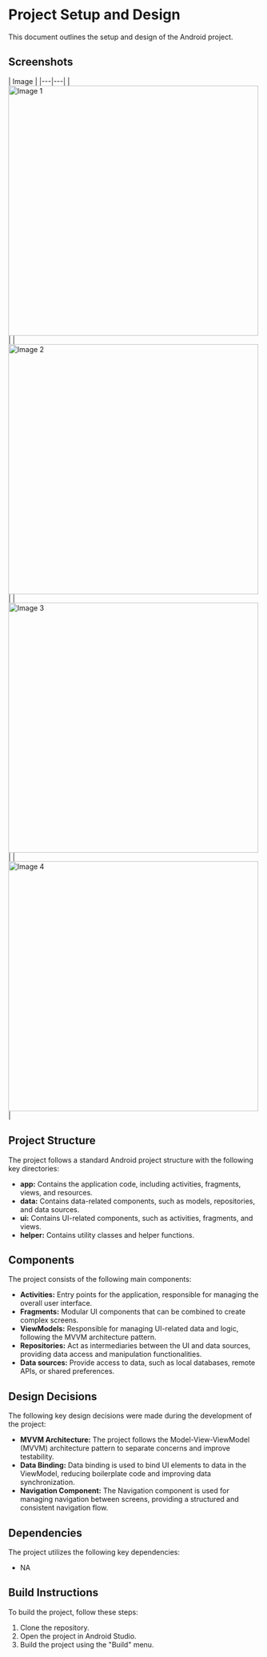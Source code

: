 # Project Setup and Design

This document outlines the setup and design of the Android project.

## Screenshots
| Image |
|---|---|
| <img src="./screenshots/Screenshot_20241014-155756.png" alt="Image 1" width="500"> |
| <img src="./screenshots/Screenshot_20241014-155808.png" alt="Image 2" width="500"> |
| <img src="./screenshots/Screenshot_20241014-155833.png" alt="Image 3" width="500"> |
| <img src="./screenshots/Screenshot_20241014-155848.png" alt="Image 4" width="500"> |

## Project Structure

The project follows a standard Android project structure with the following key directories:

- **app:** Contains the application code, including activities, fragments, views, and resources.
- **data:** Contains data-related components, such as models, repositories, and data sources.
- **ui:** Contains UI-related components, such as activities, fragments, and views.
- **helper:** Contains utility classes and helper functions.

## Components

The project consists of the following main components:

- **Activities:** Entry points for the application, responsible for managing the overall user interface.
- **Fragments:** Modular UI components that can be combined to create complex screens.
- **ViewModels:** Responsible for managing UI-related data and logic, following the MVVM architecture pattern.
- **Repositories:** Act as intermediaries between the UI and data sources, providing data access and manipulation functionalities.
- **Data sources:** Provide access to data, such as local databases, remote APIs, or shared preferences.

## Design Decisions

The following key design decisions were made during the development of the project:

- **MVVM Architecture:** The project follows the Model-View-ViewModel (MVVM) architecture pattern to separate concerns and improve testability.
- **Data Binding:** Data binding is used to bind UI elements to data in the ViewModel, reducing boilerplate code and improving data synchronization.
- **Navigation Component:** The Navigation component is used for managing navigation between screens, providing a structured and consistent navigation flow.

## Dependencies

The project utilizes the following key dependencies:

- NA

## Build Instructions

To build the project, follow these steps:

1. Clone the repository.
2. Open the project in Android Studio.
3. Build the project using the "Build" menu.
